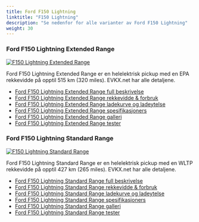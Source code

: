 ```yaml
---
title: Ford F150 Lightning
linktitle: "F150 Lightning"
description: "Se nedenfor for alle varianter av Ford F150 Lightning"
weight: 30
---
```

### Ford F150 Lightning Extended Range

<a href="f150_lightning_extended_range/"><img src="https://media.evkx.net/multimedia/models/ford/f150_lightning/f150_lightning_extended_range/main_1_st.jpg" class="img-fluid" alt="F150 Lightning Extended Range" ></a>

Ford F150 Lightning Extended Range er en helelektrisk pickup med en EPA rekkevidde på opptil 515 km (320 miles). EVKX.net har alle detaljene. 

- [Ford F150 Lightning Extended Range full beskrivelse](f150_lightning_extended_range/)
- [Ford F150 Lightning Extended Range rekkevidde & forbruk](f150_lightning_extended_range/rangeandconsumption/)
- [Ford F150 Lightning Extended Range ladekurve og ladeytelse](f150_lightning_extended_range/chargingcurve/)
- [Ford F150 Lightning Extended Range spesifikasjoners](f150_lightning_extended_range/specifications/)
- [Ford F150 Lightning Extended Range galleri](f150_lightning_extended_range/gallery/)
- [Ford F150 Lightning Extended Range tester](f150_lightning_extended_range/reviews/)

### Ford F150 Lightning Standard Range

<a href="f150_lightning_standard_range/"><img src="https://media.evkx.net/multimedia/models/ford/f150_lightning/f150_lightning_standard_range/main_1_st.jpg" class="img-fluid" alt="F150 Lightning Standard Range" ></a>

Ford F150 Lightning Standard Range er en helelektrisk pickup med en WLTP rekkevidde på opptil 427 km (265 miles). EVKX.net har alle detaljene. 

- [Ford F150 Lightning Standard Range full beskrivelse](f150_lightning_standard_range/)
- [Ford F150 Lightning Standard Range rekkevidde & forbruk](f150_lightning_standard_range/rangeandconsumption/)
- [Ford F150 Lightning Standard Range ladekurve og ladeytelse](f150_lightning_standard_range/chargingcurve/)
- [Ford F150 Lightning Standard Range spesifikasjoners](f150_lightning_standard_range/specifications/)
- [Ford F150 Lightning Standard Range galleri](f150_lightning_standard_range/gallery/)
- [Ford F150 Lightning Standard Range tester](f150_lightning_standard_range/reviews/)

